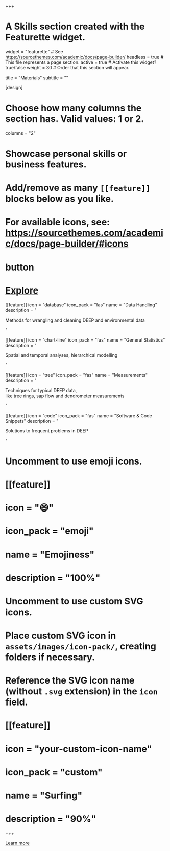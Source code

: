 +++
# A Skills section created with the Featurette widget.
widget = "featurette"  # See https://sourcethemes.com/academic/docs/page-builder/
headless = true  # This file represents a page section.
active = true  # Activate this widget? true/false
weight = 30  # Order that this section will appear.

title = "Materials"
subtitle = ""

[design]
  # Choose how many columns the section has. Valid values: 1 or 2.
  columns = "2"

# Showcase personal skills or business features.
# 
# Add/remove as many `[[feature]]` blocks below as you like.
# 
# For available icons, see: https://sourcethemes.com/academic/docs/page-builder/#icons

# button
# <a href='/courses/' target='_blank' rel='noopener' class='btn btn-light btn-lg'><i class='fas fa-arrow-circle-right pr-1' aria-hidden='true'></i>Explore</a>

[[feature]]
  icon = "database"
  icon_pack = "fas"
  name = "Data Handling"
  description = "<p>Methods for wrangling and cleaning DEEP and environmental data</p>"
  
[[feature]]
  icon = "chart-line"
  icon_pack = "fas"
  name = "General Statistics"
  description = "<p>Spatial and temporal analyses, hierarchical modelling</p>"
  
[[feature]]
  icon = "tree"
  icon_pack = "fas"
  name = "Measurements"
  description = "<p>Techniques for typical DEEP data,<br> like tree rings, sap flow and dendrometer measurements</p>"

  
[[feature]]
  icon = "code"
  icon_pack = "fas"
  name = "Software & Code Snippets"
  description = "<p>Solutions to frequent problems in DEEP</p>"

# Uncomment to use emoji icons.
# [[feature]]
#  icon = ":smile:"
#  icon_pack = "emoji"
#  name = "Emojiness"
#  description = "100%"  

# Uncomment to use custom SVG icons.
# Place custom SVG icon in `assets/images/icon-pack/`, creating folders if necessary.
# Reference the SVG icon name (without `.svg` extension) in the `icon` field.
# [[feature]]
#  icon = "your-custom-icon-name"
#  icon_pack = "custom"
#  name = "Surfing"
#  description = "90%"

+++

<a href='materials/' target='_self' rel='noopener' class='btn btn-link px-2 py-2'><i class='fas fa-arrow-circle-right pr-1' aria-hidden='true'></i>Learn more</a>
